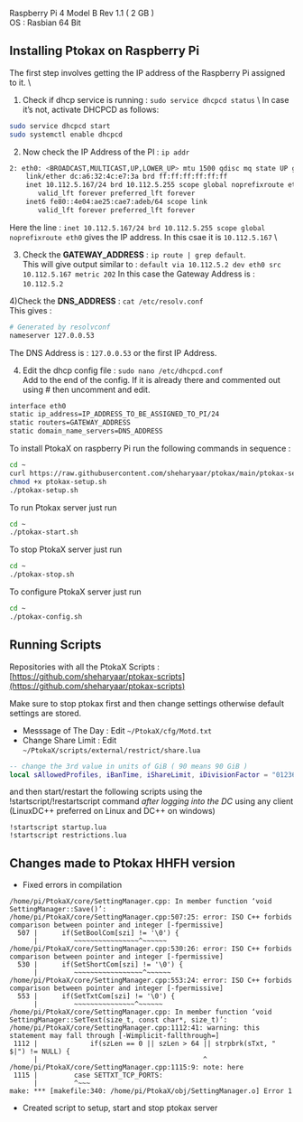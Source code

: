 Raspberry Pi 4 Model B Rev 1.1 ( 2 GB ) \
OS : Rasbian 64 Bit

## Installing Ptokax on Raspberry Pi

The first step involves getting the IP address of the Raspberry Pi assigned to it. \

1) Check if dhcp service is running : `sudo service dhcpcd status` \ 
In case it’s not, activate DHCPCD as follows:
```bash
sudo service dhcpcd start
sudo systemctl enable dhcpcd
```

2) Now check the IP Address of the PI : `ip addr`
```bash
2: eth0: <BROADCAST,MULTICAST,UP,LOWER_UP> mtu 1500 qdisc mq state UP group default qlen 1000
    link/ether dc:a6:32:4c:e7:3a brd ff:ff:ff:ff:ff:ff
    inet 10.112.5.167/24 brd 10.112.5.255 scope global noprefixroute eth0
       valid_lft forever preferred_lft forever
    inet6 fe80::4e04:ae25:cae7:adeb/64 scope link 
       valid_lft forever preferred_lft forever
```
Here the line : `inet 10.112.5.167/24 brd 10.112.5.255 scope global noprefixroute eth0` gives the IP address. In this csae it is `10.112.5.167` \

3) Check the **GATEWAY_ADDRESS** : `ip route | grep default`. \
This will give output similar to : `default via 10.112.5.2 dev eth0 src 10.112.5.167 metric 202`
In this case the Gateway Address is : `10.112.5.2`

4)Check the **DNS_ADDRESS** : `cat /etc/resolv.conf` \
This gives : 
```bash
# Generated by resolvconf
nameserver 127.0.0.53
```
The DNS Address is : `127.0.0.53` or the first IP Address.

4) Edit the dhcp config file : `sudo nano /etc/dhcpcd.conf` \
Add to the end of the config. If it is already there and commented out using # then uncomment and edit.
```bash
interface eth0
static ip_address=IP_ADDRESS_TO_BE_ASSIGNED_TO_PI/24
static routers=GATEWAY_ADDRESS
static domain_name_servers=DNS_ADDRESS
```

To install PtokaX on raspberry Pi run the following commands in sequence :
```bash
cd ~
curl https://raw.githubusercontent.com/sheharyaar/ptokax/main/ptokax-setup.sh -L -o ptokax-setup.sh
chmod +x ptokax-setup.sh
./ptokax-setup.sh
```

To run Ptokax server just run
```bash
cd ~
./ptokax-start.sh
```

To stop PtokaX server just run
```bash
cd ~
./ptokax-stop.sh
```

To configure PtokaX server just run
```bash
cd ~
./ptokax-config.sh
```

## Running Scripts

Repositories with all the PtokaX Scripts : [https://github.com/sheharyaar/ptokax-scripts](https://github.com/sheharyaar/ptokax-scripts)

Make sure to stop ptokax first and then change settings otherwise default settings are stored.

- Messsage of The Day : Edit `~/PtokaX/cfg/Motd.txt`
- Change Share Limit : Edit `~/PtokaX/scripts/external/restrict/share.lua`

```lua
-- change the 3rd value in units of GiB ( 90 means 90 GiB )
local sAllowedProfiles, iBanTime, iShareLimit, iDivisionFactor = "01236", 6, 0, ( 2^10 )^3
```
and then start/restart the following scripts using the !startscript/!restartscript command _after logging into the DC_ using any client (LinuxDC++ preferred on Linux and DC++ on windows)

```
!startscript startup.lua
!startscript restrictions.lua
```

## Changes made to Ptokax HHFH version

- Fixed errors in compilation

```console
/home/pi/PtokaX/core/SettingManager.cpp: In member function ‘void SettingManager::Save()’:
/home/pi/PtokaX/core/SettingManager.cpp:507:25: error: ISO C++ forbids comparison between pointer and integer [-fpermissive]
  507 |      if(SetBoolCom[szi] != '\0') {
      |         ~~~~~~~~~~~~~~~~^~~~~~~
/home/pi/PtokaX/core/SettingManager.cpp:530:26: error: ISO C++ forbids comparison between pointer and integer [-fpermissive]
  530 |      if(SetShortCom[szi] != '\0') {
      |         ~~~~~~~~~~~~~~~~~^~~~~~~
/home/pi/PtokaX/core/SettingManager.cpp:553:24: error: ISO C++ forbids comparison between pointer and integer [-fpermissive]
  553 |      if(SetTxtCom[szi] != '\0') {
      |         ~~~~~~~~~~~~~~~^~~~~~~
/home/pi/PtokaX/core/SettingManager.cpp: In member function ‘void SettingManager::SetText(size_t, const char*, size_t)’:
/home/pi/PtokaX/core/SettingManager.cpp:1112:41: warning: this statement may fall through [-Wimplicit-fallthrough=]
 1112 |             if(szLen == 0 || szLen > 64 || strpbrk(sTxt, " $|") != NULL) {
      |                                         ^
/home/pi/PtokaX/core/SettingManager.cpp:1115:9: note: here
 1115 |         case SETTXT_TCP_PORTS:
      |         ^~~~
make: *** [makefile:340: /home/pi/PtokaX/obj/SettingManager.o] Error 1
```

- Created script to setup, start and stop ptokax server
